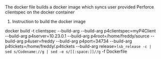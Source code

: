 The docker file builds a docker image which syncs user provided Perforce clientspec on the docker container

1. Instruction to build the docker image 

docker build -t clientspec --build-arg --build-arg p4clientspec=myP4Client --build-arg p4server=10.23.0.1 --build-arg p4root=/home/freddy/source --build-arg p4user=freddy --build-arg p4port=34734 --build-arg p4tickets=/home/freddy/.p4tickets --build-arg release=`lsb_release -c | sed s/Codename://g | sed -e s/[[:space:]]//g` -f Dockerfile 

